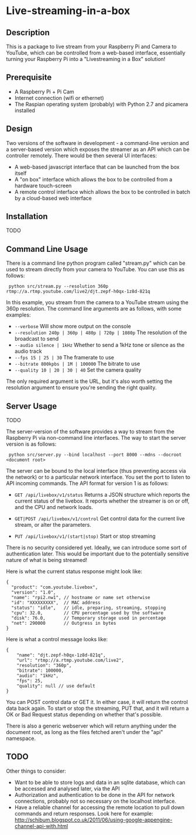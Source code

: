 Live-streaming-in-a-box
=======================

Description
-----------

This is a package to live stream from your Raspberry Pi and Camera to YouTube,
which can be controlled from a web-based interface, essentially turning your 
Raspberry Pi into a "Livestreaming in a Box" solution!

Prerequisite
------------

 * A Raspberry Pi + Pi Cam
 * Internet connection (wifi or ethernet)
 * The Raspian operating system (probably) with Python 2.7 and picamera installed


Design
------

Two versions of the software in development - a command-line version and
a server-based version which exposes the streamer as an API which can be
controller remotely. There would be then several UI interfaces:

  * A web-based javascript interface that can be launched from the box
    itself
  * A "on box" interface which allows the box to be controlled from a
    hardware touch-screen
  * A remote control interface which allows the box to be controlled in
    batch by a cloud-based web interface


Installation
------------

TODO


Command Line Usage
------------------

There is a command line python program called "stream.py" which can be used
to stream directly from your camera to YouTube. You can use this as follows:

```
 python src/stream.py --resolution 360p rtmp://a.rtmp.youtube.com/live2/djt.zepf-h0qx-1z8d-821q
```

In this example, you stream from the camera to a YouTube stream using the 360p
resolution. The command line arguments are as follows, with some examples:

  * `--verbose` Will show more output on the console
  * `--resolution 240p | 360p | 480p | 720p | 1080p` The resolution of the broadcast to send
  * `--audio silence | 1kHz` Whether to send a 1kHz tone or silence as the audio track
  * `--fps 15 | 25 | 30` The framerate to use
  * `--bitrate 800kpbs | 1M | 100000` The bitrate to use
  * `--quality 10 | 20 | 30 | 40` Set the camera quality
  
The only required argument is the URL, but it's also worth setting the resolution
argument to ensure you're sending the right quality.

Server Usage
------------

TODO

The server-version of the software provides a way to stream from the Raspberry Pi
via non-command line interfaces. The way to start the server version is as follows:

```
 python src/server.py --bind localhost --port 8000 --mdns --docroot <document root>
```

The server can be bound to the local interface (thus preventing access via the
network) or to a particular network interface. You set the port to listen to API
incoming commands. The API format for version 1 is as follows:

   * `GET /api/livebox/v1/status` Returns a JSON structure which reports the current
	 status of the livebox. It reports whether the streamer is on or off, and the CPU
	 and network loads.
	 
   * `GET|POST /api/livebox/v1/control` Get control data for the current live stream,
	 or alter the parameters.
	 
   * `PUT /api/livebox/v1/(start|stop)` Start or stop streaming
   
There is no security considered yet. Ideally, we can introduce some sort of authentication
later. This would be important due to the potentially sensitive nature of what is being
streamed!

Here is what the current status response might look like:

```
{
  "product": "com.youtube.livebox",
  "version": "1.0",
  "name": "rpi2.nw1", // hostname or name set otherwise
  "id": "XXXXXXXXX",  // MAC address
  "status": "idle",   // idle, preparing, streaming, stopping
  "cpu": 32.0,        // CPU percentage used by the software
  "disk": 76.0,       // Temporary storage used in percentage
  "net": 290000       // Outgress in bytes
}
```

Here is what a control message looks like:

```
{
	"name": "djt.zepf-h0qx-1z8d-821q",
	"url": "rtmp://a.rtmp.youtube.com/live2",
	"resolution": "360p",
	"bitrate": 100000,
	"audio": "1kHz",
	"fps": 25,
	"quality": null // use default
}
```

You can POST control data or GET it. In either case, it will return the
control data back again. To start or stop the streaming, PUT that, and
it will return a OK or Bad Request status depending on whether that's possible.

There is also a generic webserver which will return anything under the document
root, as long as the files fetched aren't under the "api" namespace.

TODO
----

Other things to consider:

  * Want to be able to store logs and data in an sqlite database, which can be
    accessed and analysed later, via the API
  * Authorization and authentication to be done in the API for network connections,
    probably not so necessary on the localhost interface.
  * Have a reliable channel for accessing the remote location to pull down commands
    and return responses. Look here for example: http://schibum.blogspot.co.uk/2011/06/using-google-appengine-channel-api-with.html
	

